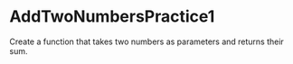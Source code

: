 # AddTwoNumbersPractice1
Create a function that takes two numbers as parameters and returns their sum.
